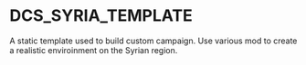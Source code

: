 # DCS_SYRIA_TEMPLATE
A static template used to build custom campaign. Use various mod to create a realistic enviroinment on the Syrian region.
